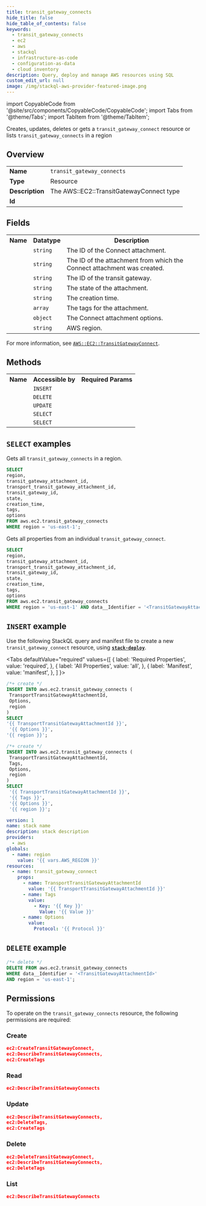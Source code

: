 ```yaml
---
title: transit_gateway_connects
hide_title: false
hide_table_of_contents: false
keywords:
  - transit_gateway_connects
  - ec2
  - aws
  - stackql
  - infrastructure-as-code
  - configuration-as-data
  - cloud inventory
description: Query, deploy and manage AWS resources using SQL
custom_edit_url: null
image: /img/stackql-aws-provider-featured-image.png
---
```


import CopyableCode from '@site/src/components/CopyableCode/CopyableCode';
import Tabs from '@theme/Tabs';
import TabItem from '@theme/TabItem';

Creates, updates, deletes or gets a <code>transit_gateway_connect</code> resource or lists <code>transit_gateway_connects</code> in a region

## Overview
<table>
<tbody>
<tr><td><b>Name</b></td><td><code>transit_gateway_connects</code></td></tr>
<tr><td><b>Type</b></td><td>Resource</td></tr>
<tr><td><b>Description</b></td><td>The AWS::EC2::TransitGatewayConnect type</td></tr>
<tr><td><b>Id</b></td><td><CopyableCode code="aws.ec2.transit_gateway_connects" /></td></tr>
</tbody>
</table>

## Fields
<table>
<tbody>
<tr><th>Name</th><th>Datatype</th><th>Description</th></tr><tr><td><CopyableCode code="transit_gateway_attachment_id" /></td><td><code>string</code></td><td>The ID of the Connect attachment.</td></tr>
<tr><td><CopyableCode code="transport_transit_gateway_attachment_id" /></td><td><code>string</code></td><td>The ID of the attachment from which the Connect attachment was created.</td></tr>
<tr><td><CopyableCode code="transit_gateway_id" /></td><td><code>string</code></td><td>The ID of the transit gateway.</td></tr>
<tr><td><CopyableCode code="state" /></td><td><code>string</code></td><td>The state of the attachment.</td></tr>
<tr><td><CopyableCode code="creation_time" /></td><td><code>string</code></td><td>The creation time.</td></tr>
<tr><td><CopyableCode code="tags" /></td><td><code>array</code></td><td>The tags for the attachment.</td></tr>
<tr><td><CopyableCode code="options" /></td><td><code>object</code></td><td>The Connect attachment options.</td></tr>
<tr><td><CopyableCode code="region" /></td><td><code>string</code></td><td>AWS region.</td></tr>
</tbody>
</table>

For more information, see <a href="https://docs.aws.amazon.com/AWSCloudFormation/latest/UserGuide/aws-resource-ec2-transitgatewayconnect.html"><code>AWS::EC2::TransitGatewayConnect</code></a>.

## Methods

<table>
<tbody>
  <tr>
    <th>Name</th>
    <th>Accessible by</th>
    <th>Required Params</th>
  </tr>
  <tr>
    <td><CopyableCode code="create_resource" /></td>
    <td><code>INSERT</code></td>
    <td><CopyableCode code="TransportTransitGatewayAttachmentId, Options, region" /></td>
  </tr>
  <tr>
    <td><CopyableCode code="delete_resource" /></td>
    <td><code>DELETE</code></td>
    <td><CopyableCode code="data__Identifier, region" /></td>
  </tr>
  <tr>
    <td><CopyableCode code="update_resource" /></td>
    <td><code>UPDATE</code></td>
    <td><CopyableCode code="data__Identifier, data__PatchDocument, region" /></td>
  </tr>
  <tr>
    <td><CopyableCode code="list_resources" /></td>
    <td><code>SELECT</code></td>
    <td><CopyableCode code="region" /></td>
  </tr>
  <tr>
    <td><CopyableCode code="get_resource" /></td>
    <td><code>SELECT</code></td>
    <td><CopyableCode code="data__Identifier, region" /></td>
  </tr>
</tbody>
</table>

## `SELECT` examples
Gets all <code>transit_gateway_connects</code> in a region.
```sql
SELECT
region,
transit_gateway_attachment_id,
transport_transit_gateway_attachment_id,
transit_gateway_id,
state,
creation_time,
tags,
options
FROM aws.ec2.transit_gateway_connects
WHERE region = 'us-east-1';
```
Gets all properties from an individual <code>transit_gateway_connect</code>.
```sql
SELECT
region,
transit_gateway_attachment_id,
transport_transit_gateway_attachment_id,
transit_gateway_id,
state,
creation_time,
tags,
options
FROM aws.ec2.transit_gateway_connects
WHERE region = 'us-east-1' AND data__Identifier = '<TransitGatewayAttachmentId>';
```

## `INSERT` example

Use the following StackQL query and manifest file to create a new <code>transit_gateway_connect</code> resource, using [__`stack-deploy`__](https://pypi.org/project/stack-deploy/).

<Tabs
    defaultValue="required"
    values={[
      { label: 'Required Properties', value: 'required', },
      { label: 'All Properties', value: 'all', },
      { label: 'Manifest', value: 'manifest', },
    ]
}>
<TabItem value="required">

```sql
/*+ create */
INSERT INTO aws.ec2.transit_gateway_connects (
 TransportTransitGatewayAttachmentId,
 Options,
 region
)
SELECT 
'{{ TransportTransitGatewayAttachmentId }}',
 '{{ Options }}',
'{{ region }}';
```
</TabItem>
<TabItem value="all">

```sql
/*+ create */
INSERT INTO aws.ec2.transit_gateway_connects (
 TransportTransitGatewayAttachmentId,
 Tags,
 Options,
 region
)
SELECT 
 '{{ TransportTransitGatewayAttachmentId }}',
 '{{ Tags }}',
 '{{ Options }}',
 '{{ region }}';
```
</TabItem>
<TabItem value="manifest">

```yaml
version: 1
name: stack name
description: stack description
providers:
  - aws
globals:
  - name: region
    value: '{{ vars.AWS_REGION }}'
resources:
  - name: transit_gateway_connect
    props:
      - name: TransportTransitGatewayAttachmentId
        value: '{{ TransportTransitGatewayAttachmentId }}'
      - name: Tags
        value:
          - Key: '{{ Key }}'
            Value: '{{ Value }}'
      - name: Options
        value:
          Protocol: '{{ Protocol }}'

```
</TabItem>
</Tabs>

## `DELETE` example

```sql
/*+ delete */
DELETE FROM aws.ec2.transit_gateway_connects
WHERE data__Identifier = '<TransitGatewayAttachmentId>'
AND region = 'us-east-1';
```

## Permissions

To operate on the <code>transit_gateway_connects</code> resource, the following permissions are required:

### Create
```json
ec2:CreateTransitGatewayConnect,
ec2:DescribeTransitGatewayConnects,
ec2:CreateTags
```

### Read
```json
ec2:DescribeTransitGatewayConnects
```

### Update
```json
ec2:DescribeTransitGatewayConnects,
ec2:DeleteTags,
ec2:CreateTags
```

### Delete
```json
ec2:DeleteTransitGatewayConnect,
ec2:DescribeTransitGatewayConnects,
ec2:DeleteTags
```

### List
```json
ec2:DescribeTransitGatewayConnects
```
